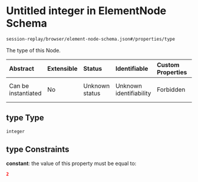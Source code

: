 # Untitled integer in ElementNode Schema

```txt
session-replay/browser/element-node-schema.json#/properties/type
```

The type of this Node.

| Abstract            | Extensible | Status         | Identifiable            | Custom Properties | Additional Properties | Access Restrictions | Defined In                                                                                                  |
| :------------------ | :--------- | :------------- | :---------------------- | :---------------- | :-------------------- | :------------------ | :---------------------------------------------------------------------------------------------------------- |
| Can be instantiated | No         | Unknown status | Unknown identifiability | Forbidden         | Allowed               | Read only           | [element-node-schema.json\*](../out/session-replay/browser/element-node-schema.json "open original schema") |

## type Type

`integer`

## type Constraints

**constant**: the value of this property must be equal to:

```json
2
```
